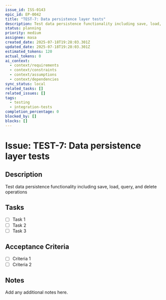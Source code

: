 ```yaml
---
issue_id: ISS-0143
epic_id: EP-0042
title: "TEST-7: Data persistence layer tests"
description: Test data persistence functionality including save, load, query, and delete operations
status: planning
priority: medium
assignee: masa
created_date: 2025-07-18T19:28:03.301Z
updated_date: 2025-07-18T19:28:03.301Z
estimated_tokens: 120
actual_tokens: 0
ai_context:
  - context/requirements
  - context/constraints
  - context/assumptions
  - context/dependencies
sync_status: local
related_tasks: []
related_issues: []
tags:
  - testing
  - integration-tests
completion_percentage: 0
blocked_by: []
blocks: []
---
```


# Issue: TEST-7: Data persistence layer tests

## Description
Test data persistence functionality including save, load, query, and delete operations

## Tasks
- [ ] Task 1
- [ ] Task 2
- [ ] Task 3

## Acceptance Criteria
- [ ] Criteria 1
- [ ] Criteria 2

## Notes
Add any additional notes here.
